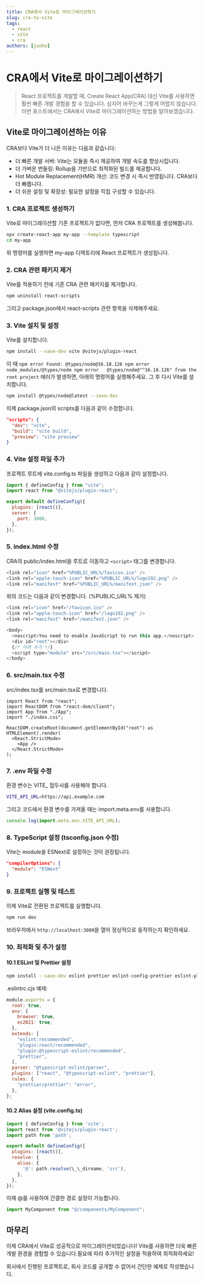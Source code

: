 ```yaml
---
title: CRA에서 Vite로 마이그레이션하기
slug: cra-to-vite
tags:
  - react
  - vite
  - cra
authors: [junho]
---
```


# CRA에서 Vite로 마이그레이션하기

> React 프로젝트를 개발할 때, Create React App(CRA) 대신 Vite를 사용하면 훨씬 빠른 개발 경험을 할 수 있습니다. 심지어 바꾸는게 그렇게 어렵지 않습니다. 이번 포스트에서는 CRA에서 Vite로 마이그레이션하는 방법을 알아보겠습니다.

<!-- truncate -->

## Vite로 마이그레이션하는 이유

CRA보다 Vite가 더 나은 이유는 다음과 같습니다:

- 더 빠른 개발 서버: Vite는 모듈을 즉시 제공하여 개발 속도를 향상시킵니다.
- 더 가벼운 번들링: Rollup을 기반으로 최적화된 빌드를 제공합니다.
- Hot Module Replacement(HMR) 개선: 코드 변경 시 즉시 반영됩니다. CRA보다 더 빠릅니다.
- 더 쉬운 설정 및 확장성: 필요한 설정을 직접 구성할 수 있습니다.

### 1. CRA 프로젝트 생성하기

Vite로 마이그레이션할 기존 프로젝트가 없다면, 먼저 CRA 프로젝트를 생성해봅니다.

```bash
npx create-react-app my-app --template typescript
cd my-app
```

위 명령어를 실행하면 my-app 디렉토리에 React 프로젝트가 생성됩니다.

### 2. CRA 관련 패키지 제거

Vite를 적용하기 전에 기존 CRA 관련 패키지를 제거합니다.

```bash
npm uninstall react-scripts
```

그리고 package.json에서 react-scripts 관련 항목을 삭제해주세요.

### 3. Vite 설치 및 설정

Vite를 설치합니다.

```bash
npm install --save-dev vite @vitejs/plugin-react
```

이 때
`npm error Found: @types/node@16.18.126
npm error node_modules/@types/node
npm error   @types/node@"^16.18.126" from the root project`
에러가 발생하면, 아래의 명령어를 실행해주세요. 그 후 다시 Vite를 설치합니다.

```bash
npm install @types/node@latest --save-dev
```

이제 package.json의 scripts를 다음과 같이 수정합니다.

```json
"scripts": {
  "dev": "vite",
  "build": "vite build",
  "preview": "vite preview"
}
```

### 4. Vite 설정 파일 추가

프로젝트 루트에 vite.config.ts 파일을 생성하고 다음과 같이 설정합니다.

```js
import { defineConfig } from "vite";
import react from "@vitejs/plugin-react";

export default defineConfig({
  plugins: [react()],
  server: {
    port: 3000,
  },
});
```

### 5. index.html 수정

CRA의 public/index.html을 루트로 이동하고 `<script>` 태그를 변경합니다.

```js
<link rel="icon" href="%PUBLIC_URL%/favicon.ico" />
<link rel="apple-touch-icon" href="%PUBLIC_URL%/logo192.png" />
<link rel="manifest" href="%PUBLIC_URL%/manifest.json" />
```

위의 코드는 다음과 같이 변경합니다. (%PUBLIC_URL% 제거)

```js
<link rel="icon" href="/favicon.ico" />
<link rel="apple-touch-icon" href="/logo192.png" />
<link rel="manifest" href="/manifest.json" />
```

```js
<body>
  <noscript>You need to enable JavaScript to run this app.</noscript>
  <div id="root"></div>
  {/* 아래 추가 */}
  <script type="module" src="/src/main.tsx"></script>
</body>
```

### 6. src/main.tsx 수정

src/index.tsx를 src/main.tsx로 변경합니다.

```tsx
import React from "react";
import ReactDOM from "react-dom/client";
import App from "./App";
import "./index.css";

ReactDOM.createRoot(document.getElementById("root") as HTMLElement).render(
  <React.StrictMode>
    <App />
  </React.StrictMode>
);
```

### 7. .env 파일 수정

환경 변수는 VITE\_ 접두사를 사용해야 합니다.

```bash
VITE_API_URL=https://api.example.com
```

그리고 코드에서 환경 변수를 가져올 때는 import.meta.env를 사용합니다.

```js
console.log(import.meta.env.VITE_API_URL);
```

### 8. TypeScript 설정 (tsconfig.json 수정)

Vite는 module을 ESNext로 설정하는 것이 권장됩니다.

```json
"compilerOptions": {
  "module": "ESNext"
}
```

### 9. 프로젝트 실행 및 테스트

이제 Vite로 전환된 프로젝트를 실행합니다.

```bash
npm run dev
```

브라우저에서 `http://localhost:3000`을 열어 정상적으로 동작하는지 확인하세요.

### 10. 최적화 및 추가 설정

#### 10.1 ESLint 및 Prettier 설정

```bash
npm install --save-dev eslint prettier eslint-config-prettier eslint-plugin-prettier
```

.eslintrc.cjs 예제:

```js
module.exports = {
  root: true,
  env: {
    browser: true,
    es2021: true,
  },
  extends: [
    "eslint:recommended",
    "plugin:react/recommended",
    "plugin:@typescript-eslint/recommended",
    "prettier",
  ],
  parser: "@typescript-eslint/parser",
  plugins: ["react", "@typescript-eslint", "prettier"],
  rules: {
    "prettier/prettier": "error",
  },
};
```

#### 10.2 Alias 설정 (vite.config.ts)

```js
import { defineConfig } from 'vite';
import react from '@vitejs/plugin-react';
import path from 'path';

export default defineConfig({
  plugins: [react()],
  resolve: {
    alias: {
      '@': path.resolve(\_\_dirname, 'src'),
    },
  },
});
```

이제 @를 사용하여 간결한 경로 설정이 가능합니다.

```js
import MyComponent from "@/components/MyComponent";
```

## 마무리

이제 CRA에서 Vite로 성공적으로 마이그레이션되었습니다!
Vite를 사용하면 더욱 빠른 개발 환경을 경험할 수 있습니다.필요에 따라 추가적인 설정을 적용하여 최적화하세요!

회사에서 진행된 프로젝트로, 회사 코드를 공개할 수 없어서 간단한 예제로 작성했습니다.
